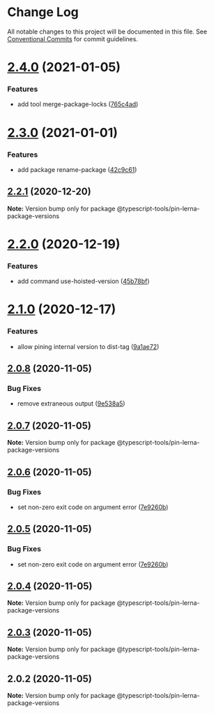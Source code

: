 # Change Log

All notable changes to this project will be documented in this file.
See [Conventional Commits](https://conventionalcommits.org) for commit guidelines.

# [2.4.0](https://github.com/typescript-tools/typescript-tools/compare/@typescript-tools/pin-lerna-package-versions@2.3.0...@typescript-tools/pin-lerna-package-versions@2.4.0) (2021-01-05)


### Features

* add tool merge-package-locks ([765c4ad](https://github.com/typescript-tools/typescript-tools/commit/765c4ad9de6e7a752f68332d896b5eb5c564109d))





# [2.3.0](https://github.com/typescript-tools/typescript-tools/compare/@typescript-tools/pin-lerna-package-versions@2.2.1...@typescript-tools/pin-lerna-package-versions@2.3.0) (2021-01-01)


### Features

* add package rename-package ([42c9c61](https://github.com/typescript-tools/typescript-tools/commit/42c9c61524dc58244a64bf01699dbc737504a111))





## [2.2.1](https://github.com/typescript-tools/typescript-tools/compare/@typescript-tools/pin-lerna-package-versions@2.2.0...@typescript-tools/pin-lerna-package-versions@2.2.1) (2020-12-20)

**Note:** Version bump only for package @typescript-tools/pin-lerna-package-versions





# [2.2.0](https://github.com/typescript-tools/typescript-tools/compare/@typescript-tools/pin-lerna-package-versions@2.1.0...@typescript-tools/pin-lerna-package-versions@2.2.0) (2020-12-19)


### Features

* add command use-hoisted-version ([45b78bf](https://github.com/typescript-tools/typescript-tools/commit/45b78bf890fb17b6d9aa07f6ce45882ac9eaeebf))





# [2.1.0](https://github.com/typescript-tools/typescript-tools/compare/@typescript-tools/pin-lerna-package-versions@2.0.8...@typescript-tools/pin-lerna-package-versions@2.1.0) (2020-12-17)


### Features

* allow pining internal version to dist-tag ([9a1ae72](https://github.com/typescript-tools/typescript-tools/commit/9a1ae72dd2ecb1dfb23103153544b7c4b1af3f38))





## [2.0.8](https://github.com/typescript-tools/typescript-tools/compare/@typescript-tools/pin-lerna-package-versions@2.0.7...@typescript-tools/pin-lerna-package-versions@2.0.8) (2020-11-05)


### Bug Fixes

* remove extraneous output ([9e538a5](https://github.com/typescript-tools/typescript-tools/commit/9e538a57f6d86e9e6eb8f04c3a6c1fc024b24271))





## [2.0.7](https://github.com/typescript-tools/typescript-tools/compare/@typescript-tools/pin-lerna-package-versions@2.0.6...@typescript-tools/pin-lerna-package-versions@2.0.7) (2020-11-05)

**Note:** Version bump only for package @typescript-tools/pin-lerna-package-versions





## [2.0.6](https://github.com/typescript-tools/typescript-tools/compare/@typescript-tools/pin-lerna-package-versions@2.0.4...@typescript-tools/pin-lerna-package-versions@2.0.6) (2020-11-05)


### Bug Fixes

* set non-zero exit code on argument error ([7e9260b](https://github.com/typescript-tools/typescript-tools/commit/7e9260b3bcf023aaab9d35468a363edfeb151529))





## [2.0.5](https://github.com/typescript-tools/typescript-tools/compare/@typescript-tools/pin-lerna-package-versions@2.0.4...@typescript-tools/pin-lerna-package-versions@2.0.5) (2020-11-05)


### Bug Fixes

* set non-zero exit code on argument error ([7e9260b](https://github.com/typescript-tools/typescript-tools/commit/7e9260b3bcf023aaab9d35468a363edfeb151529))





## [2.0.4](https://github.com/typescript-tools/typescript-tools/compare/@typescript-tools/pin-lerna-package-versions@2.0.3...@typescript-tools/pin-lerna-package-versions@2.0.4) (2020-11-05)

**Note:** Version bump only for package @typescript-tools/pin-lerna-package-versions





## [2.0.3](https://github.com/typescript-tools/typescript-tools/compare/@typescript-tools/pin-lerna-package-versions@2.0.2...@typescript-tools/pin-lerna-package-versions@2.0.3) (2020-11-05)

**Note:** Version bump only for package @typescript-tools/pin-lerna-package-versions





## 2.0.2 (2020-11-05)

**Note:** Version bump only for package @typescript-tools/pin-lerna-package-versions
